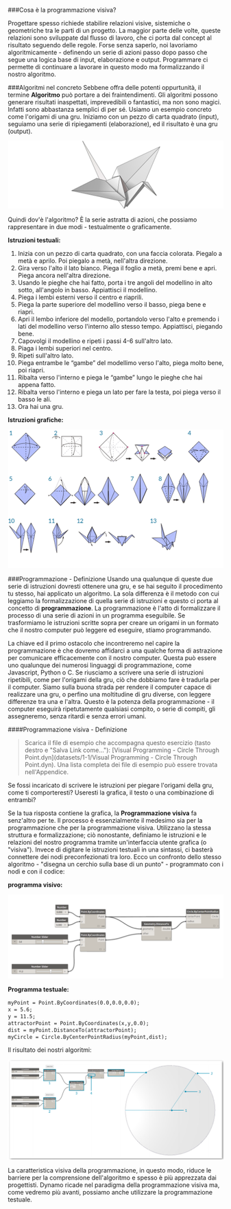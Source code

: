 ###Cosa è la programmazione visiva?

Progettare spesso richiede stabilire relazioni visive, sistemiche o geometriche tra le parti di un progetto. La maggior parte delle volte, queste relazioni sono sviluppate dal flusso di lavoro, che ci porta dal concept al risultato seguendo delle regole. Forse senza saperlo, noi lavoriamo algoritmicamente - definendo un serie di azioni passo dopo passo che segue una logica base di input, elaborazione e output. Programmare ci permette di continuare a lavorare in questo modo ma formalizzando il nostro algoritmo.

###Algoritmi nel concreto
Sebbene offra delle potenti oppurtunità, il termine **Algoritmo** può portare a dei fraintendimenti. Gli algoritmi possono generare risultati inaspettati, imprevedibili o fantastici, ma non sono magici. Infatti sono abbastanza semplici di per sé. Usiamo un esempio concreto come l'origami di una gru. Iniziamo con un pezzo di carta quadrato (input), seguiamo una serie di ripiegamenti (elaborazione), ed il risultato è una gru (output).

![Origami Crane](images/1-1/00-OrigamiCrane.png)

Quindi dov'è l'algoritmo? È la serie astratta di azioni, che possiamo rappresentare in due modi - testualmente o graficamente.

**Istruzioni testuali:**

1. Inizia con un pezzo di carta quadrato, con una faccia colorata. Piegalo a metà e aprilo. Poi piegalo a metà, nell'altra direzione.
2. Gira verso l'alto il lato bianco. Piega il foglio a metà, premi bene e apri. Piega ancora nell'altra direzione.
3. Usando le pieghe che hai fatto, porta i tre angoli del modellino in alto sotto, all'angolo in basso. Appiattisci il modellino.
4. Piega i lembi esterni verso il centro e riaprili.
5. Piega la parte superiore del modellino verso il basso, piega bene e riapri.
6. Apri il lembo inferiore del modello, portandolo verso l'alto e premendo i lati del modellino verso l'interno allo stesso tempo. Appiattisci, piegando bene.
7. Capovolgi il modellino e ripeti i passi 4-6 sull'altro lato.
8. Piaga i lembi superiori nel centro.
9. Ripeti sull'altro lato.
10. Piega entrambe le “gambe” del modellimo verso l'alto, piega molto bene, poi riapri.
11. Ribalta verso l'interno e piega le “gambe” lungo le pieghe che hai appena fatto.
12. Ribalta verso l'interno e piega un lato per fare la testa, poi piega verso il basso le ali.
13. Ora hai una gru.

**Istruzioni grafiche:**

![Needs Update- Origami Crane](images/1-1/01-OrigamiCraneInstructions.png)

###Programmazione - Definizione
Usando una qualunque di queste due serie di istruzioni dovresti ottenere una gru, e se hai seguito il procedimento tu stesso, hai applicato un algoritmo. La sola differenza è il metodo con cui leggiamo la formalizzazione di quella serie di istruzioni e questo ci porta al concetto di **programmazione**. La programmazione è l'atto di formalizzare il processo di una serie di azioni in un programma eseguibile. Se trasformiamo le istruzioni scritte sopra per creare un origami in un formato che il nostro computer può leggere ed eseguire, stiamo programmando.

La chiave ed il primo ostacolo che incontreremo nel capire la programmazione è che dovremo affidarci a una qualche forma di astrazione per comunicare efficacemente con il nostro computer. Questa può essere uno qualunque dei numerosi linguaggi di programmazione, come Javascript, Python o C. Se riusciamo a scrivere una serie di istruzioni ripetibili, come per l'origami della gru, ciò che dobbiamo fare è tradurla per il computer. Siamo sulla buona strada per rendere il computer capace di realizzare una gru, o perfino una moltitudine di gru diverse, con leggere differenze tra una e l'altra. Questo è la potenza della programmazione - il computer eseguirà ripetutamente qualsiasi compito, o serie di compiti, gli assegneremo, senza ritardi e senza errori umani.

####Programmazione visiva - Definizione
>Scarica il file di esempio che accompagna questo esercizio (tasto destro e "Salva Link come..."): [Visual Programming - Circle Through Point.dyn](datasets/1-1/Visual Programming - Circle Through Point.dyn). Una lista completa dei file di esempio può essere trovata nell'Appendice.

Se fossi incaricato di scrivere le istruzioni per piegare l'origami della gru, come ti comporteresti? Useresti la grafica, il testo o una combinazione di entrambi?

Se la tua risposta contiene la grafica, la **Programmazione visiva** fa senz'altro per te. Il processo è essenzialmente il medesimo sia per la programmazione che per la programmazione visiva. Utilizzano la stessa struttura e formalizzazione; ciò nonostante, definiamo le istruzioni e le relazioni del nostro programma tramite un'interfaccia utente grafica (o "visiva"). Invece di digitare le istruzioni testuali in una sintassi, ci basterà connettere dei nodi preconfezionati tra loro. Ecco un confronto dello stesso algoritmo - "disegna un cerchio sulla base di un punto" - programmato con i nodi e con il codice:

**programma visivo:**

![Basic Visual Program ](images/1-1/03-BasicVisualProgram.png)

**Programma testuale:**
```
myPoint = Point.ByCoordinates(0.0,0.0,0.0);
x = 5.6;
y = 11.5;
attractorPoint = Point.ByCoordinates(x,y,0.0);
dist = myPoint.DistanceTo(attractorPoint);
myCircle = Circle.ByCenterPointRadius(myPoint,dist);
```
Il risultato dei nostri algoritmi:

![Circle Through Point ](images/1-1/04-CircleThroughPoint.png)

La caratteristica visiva della programmazione, in questo modo, riduce le barriere per la comprensione dell'algoritmo e spesso è più apprezzata dai progettisti. Dynamo ricade nel paradigma della programmazione visiva ma, come vedremo più avanti, possiamo anche utilizzare la programmazione testuale.
